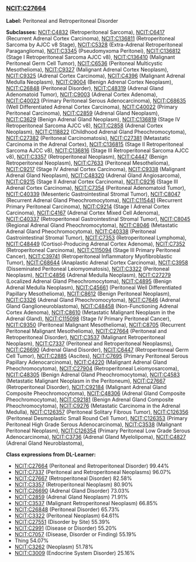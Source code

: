 
### [NCIT:C27664](http://purl.obolibrary.org/obo/NCIT_C27664)
**Label:** Peritoneal and Retroperitoneal Disorder

**Subclasses:** [NCIT:C4832](http://purl.obolibrary.org/obo/NCIT_C4832) (Retroperitoneal Sarcoma), [NCIT:C6417](http://purl.obolibrary.org/obo/NCIT_C6417) (Recurrent Adrenal Cortex Carcinoma), [NCIT:C136811](http://purl.obolibrary.org/obo/NCIT_C136811) (Retroperitoneal Sarcoma by AJCC v8 Stage), [NCIT:C5328](http://purl.obolibrary.org/obo/NCIT_C5328) (Extra-Adrenal Retroperitoneal Paraganglioma), [NCIT:C3345](http://purl.obolibrary.org/obo/NCIT_C3345) (Pseudomyxoma Peritonei), [NCIT:C136812](http://purl.obolibrary.org/obo/NCIT_C136812) (Stage I Retroperitoneal Sarcoma AJCC v8), [NCIT:C136410](http://purl.obolibrary.org/obo/NCIT_C136410) (Malignant Peritoneal Germ Cell Tumor), [NCIT:C6536](http://purl.obolibrary.org/obo/NCIT_C6536) (Peritoneal Multicystic Mesothelioma), [NCIT:C9327](http://purl.obolibrary.org/obo/NCIT_C9327) (Malignant Adrenal Cortex Neoplasm), [NCIT:C9325](http://purl.obolibrary.org/obo/NCIT_C9325) (Adrenal Cortex Carcinoma), [NCIT:C4396](http://purl.obolibrary.org/obo/NCIT_C4396) (Malignant Adrenal Medulla Neoplasm), [NCIT:C9004](http://purl.obolibrary.org/obo/NCIT_C9004) (Benign Adrenal Cortex Neoplasm), [NCIT:C26848](http://purl.obolibrary.org/obo/NCIT_C26848) (Peritoneal Disorder), [NCIT:C48319](http://purl.obolibrary.org/obo/NCIT_C48319) (Adrenal Gland Adenomatoid Tumor), [NCIT:C9003](http://purl.obolibrary.org/obo/NCIT_C9003) (Adrenal Cortex Adenoma), [NCIT:C40023](http://purl.obolibrary.org/obo/NCIT_C40023) (Primary Peritoneal Serous Adenocarcinoma), [NCIT:C68635](http://purl.obolibrary.org/obo/NCIT_C68635) (Well Differentiated Adrenal Cortex Carcinoma), [NCIT:C40022](http://purl.obolibrary.org/obo/NCIT_C40022) (Primary Peritoneal Carcinoma), [NCIT:C2859](http://purl.obolibrary.org/obo/NCIT_C2859) (Adrenal Gland Neoplasm), [NCIT:C3629](http://purl.obolibrary.org/obo/NCIT_C3629) (Benign Adrenal Gland Neoplasm), [NCIT:C136819](http://purl.obolibrary.org/obo/NCIT_C136819) (Stage IV Retroperitoneal Sarcoma AJCC v8), [NCIT:C2858](http://purl.obolibrary.org/obo/NCIT_C2858) (Adrenal Cortex Neoplasm), [NCIT:C118822](http://purl.obolibrary.org/obo/NCIT_C118822) (Childhood Adrenal Gland Pheochromocytoma), [NCIT:C27382](http://purl.obolibrary.org/obo/NCIT_C27382) (Peritoneal Carcinomatosis), [NCIT:C27381](http://purl.obolibrary.org/obo/NCIT_C27381) (Metastatic Carcinoma in the Adrenal Cortex), [NCIT:C136815](http://purl.obolibrary.org/obo/NCIT_C136815) (Stage II Retroperitoneal Sarcoma AJCC v8), [NCIT:C136816](http://purl.obolibrary.org/obo/NCIT_C136816) (Stage III Retroperitoneal Sarcoma AJCC v8), [NCIT:C3357](http://purl.obolibrary.org/obo/NCIT_C3357) (Retroperitoneal Neoplasm), [NCIT:C4447](http://purl.obolibrary.org/obo/NCIT_C4447) (Benign Retroperitoneal Neoplasm), [NCIT:C7633](http://purl.obolibrary.org/obo/NCIT_C7633) (Peritoneal Mesothelioma), [NCIT:C9217](http://purl.obolibrary.org/obo/NCIT_C9217) (Stage IV Adrenal Cortex Carcinoma), [NCIT:C9338](http://purl.obolibrary.org/obo/NCIT_C9338) (Malignant Adrenal Gland Neoplasm), [NCIT:C48320](http://purl.obolibrary.org/obo/NCIT_C48320) (Adrenal Gland Angiosarcoma), [NCIT:C9215](http://purl.obolibrary.org/obo/NCIT_C9215) (Stage II Adrenal Cortex Carcinoma), [NCIT:C9216](http://purl.obolibrary.org/obo/NCIT_C9216) (Stage III Adrenal Cortex Carcinoma), [NCIT:C7354](http://purl.obolibrary.org/obo/NCIT_C7354) (Peritoneal Adenomatoid Tumor), [NCIT:C40339](http://purl.obolibrary.org/obo/NCIT_C40339) (Mesenteric Gastrointestinal Stromal Tumor), [NCIT:C8047](http://purl.obolibrary.org/obo/NCIT_C8047) (Recurrent Adrenal Gland Pheochromocytoma), [NCIT:C115441](http://purl.obolibrary.org/obo/NCIT_C115441) (Recurrent Primary Peritoneal Carcinoma), [NCIT:C9214](http://purl.obolibrary.org/obo/NCIT_C9214) (Stage I Adrenal Cortex Carcinoma), [NCIT:C4167](http://purl.obolibrary.org/obo/NCIT_C4167) (Adrenal Cortex Mixed Cell Adenoma), [NCIT:C40337](http://purl.obolibrary.org/obo/NCIT_C40337) (Retroperitoneal Gastrointestinal Stromal Tumor), [NCIT:C8045](http://purl.obolibrary.org/obo/NCIT_C8045) (Regional Adrenal Gland Pheochromocytoma), [NCIT:C8046](http://purl.obolibrary.org/obo/NCIT_C8046) (Metastatic Adrenal Gland Pheochromocytoma), [NCIT:C40338](http://purl.obolibrary.org/obo/NCIT_C40338) (Peritoneal Gastrointestinal Stromal Tumor), [NCIT:C7353](http://purl.obolibrary.org/obo/NCIT_C7353) (Retroperitoneal Lymphoma), [NCIT:C48449](http://purl.obolibrary.org/obo/NCIT_C48449) (Cortisol-Producing Adrenal Cortex Adenoma), [NCIT:C7352](http://purl.obolibrary.org/obo/NCIT_C7352) (Retroperitoneal Carcinoma), [NCIT:C115094](http://purl.obolibrary.org/obo/NCIT_C115094) (Stage III Primary Peritoneal Cancer), [NCIT:C39741](http://purl.obolibrary.org/obo/NCIT_C39741) (Retroperitoneal Inflammatory Myofibroblastic Tumor), [NCIT:C68644](http://purl.obolibrary.org/obo/NCIT_C68644) (Anaplastic Adrenal Cortex Carcinoma), [NCIT:C3958](http://purl.obolibrary.org/obo/NCIT_C3958) (Disseminated Peritoneal Leiomyomatosis), [NCIT:C3322](http://purl.obolibrary.org/obo/NCIT_C3322) (Peritoneal Neoplasm), [NCIT:C4856](http://purl.obolibrary.org/obo/NCIT_C4856) (Adrenal Medulla Neoplasm), [NCIT:C27279](http://purl.obolibrary.org/obo/NCIT_C27279) (Localized Adrenal Gland Pheochromocytoma), [NCIT:C4895](http://purl.obolibrary.org/obo/NCIT_C4895) (Benign Adrenal Medulla Neoplasm), [NCIT:C45661](http://purl.obolibrary.org/obo/NCIT_C45661) (Peritoneal Well Differentiated Papillary Mesothelioma), [NCIT:C8612](http://purl.obolibrary.org/obo/NCIT_C8612) (Benign Peritoneal Neoplasm), [NCIT:C3326](http://purl.obolibrary.org/obo/NCIT_C3326) (Adrenal Gland Pheochromocytoma), [NCIT:C7646](http://purl.obolibrary.org/obo/NCIT_C7646) (Adrenal Gland Ganglioneuroblastoma), [NCIT:C48458](http://purl.obolibrary.org/obo/NCIT_C48458) (Non-Functioning Adrenal Cortex Adenoma), [NCIT:C8610](http://purl.obolibrary.org/obo/NCIT_C8610) (Metastatic Malignant Neoplasm in the Adrenal Gland), [NCIT:C115098](http://purl.obolibrary.org/obo/NCIT_C115098) (Stage IV Primary Peritoneal Cancer), [NCIT:C9350](http://purl.obolibrary.org/obo/NCIT_C9350) (Peritoneal Malignant Mesothelioma), [NCIT:C8705](http://purl.obolibrary.org/obo/NCIT_C8705) (Recurrent Peritoneal Malignant Mesothelioma), [NCIT:C27664](http://purl.obolibrary.org/obo/NCIT_C27664) (Peritoneal and Retroperitoneal Disorder), [NCIT:C3537](http://purl.obolibrary.org/obo/NCIT_C3537) (Malignant Retroperitoneal Neoplasm), [NCIT:C7337](http://purl.obolibrary.org/obo/NCIT_C7337) (Peritoneal and Retroperitoneal Neoplasms), [NCIT:C26690](http://purl.obolibrary.org/obo/NCIT_C26690) (Adrenal Gland Disorder), [NCIT:C6447](http://purl.obolibrary.org/obo/NCIT_C6447) (Retroperitoneal Germ Cell Tumor), [NCIT:C2885](http://purl.obolibrary.org/obo/NCIT_C2885) (Ascites), [NCIT:C7695](http://purl.obolibrary.org/obo/NCIT_C7695) (Primary Peritoneal Serous Papillary Adenocarcinoma), [NCIT:C4220](http://purl.obolibrary.org/obo/NCIT_C4220) (Malignant Adrenal Gland Pheochromocytoma), [NCIT:C27904](http://purl.obolibrary.org/obo/NCIT_C27904) (Retroperitoneal Leiomyosarcoma), [NCIT:C48305](http://purl.obolibrary.org/obo/NCIT_C48305) (Benign Adrenal Gland Pheochromocytoma), [NCIT:C4583](http://purl.obolibrary.org/obo/NCIT_C4583) (Metastatic Malignant Neoplasm in the Peritoneum), [NCIT:C27667](http://purl.obolibrary.org/obo/NCIT_C27667) (Retroperitoneal Disorder), [NCIT:C92184](http://purl.obolibrary.org/obo/NCIT_C92184) (Malignant Adrenal Gland Composite Pheochromocytoma), [NCIT:C48306](http://purl.obolibrary.org/obo/NCIT_C48306) (Adrenal Gland Composite Pheochromocytoma), [NCIT:C92181](http://purl.obolibrary.org/obo/NCIT_C92181) (Benign Adrenal Gland Composite Pheochromocytoma), [NCIT:C9276](http://purl.obolibrary.org/obo/NCIT_C9276) (Metastatic Carcinoma in the Adrenal Medulla), [NCIT:C126357](http://purl.obolibrary.org/obo/NCIT_C126357) (Peritoneal Solitary Fibrous Tumor), [NCIT:C126356](http://purl.obolibrary.org/obo/NCIT_C126356) (Peritoneal Desmoplastic Small Round Cell Tumor), [NCIT:C126353](http://purl.obolibrary.org/obo/NCIT_C126353) (Primary Peritoneal High Grade Serous Adenocarcinoma), [NCIT:C3538](http://purl.obolibrary.org/obo/NCIT_C3538) (Malignant Peritoneal Neoplasm), [NCIT:C126354](http://purl.obolibrary.org/obo/NCIT_C126354) (Primary Peritoneal Low Grade Serous Adenocarcinoma), [NCIT:C3736](http://purl.obolibrary.org/obo/NCIT_C3736) (Adrenal Gland Myelolipoma), [NCIT:C4827](http://purl.obolibrary.org/obo/NCIT_C4827) (Adrenal Gland Neuroblastoma), 

**Class expressions from DL-Learner:**

- [NCIT:C27664](http://purl.obolibrary.org/obo/NCIT_C27664) (Peritoneal and Retroperitoneal Disorder) 99.44%
- [NCIT:C7337](http://purl.obolibrary.org/obo/NCIT_C7337) (Peritoneal and Retroperitoneal Neoplasms) 96.07%
- [NCIT:C27667](http://purl.obolibrary.org/obo/NCIT_C27667) (Retroperitoneal Disorder) 82.58%
- [NCIT:C3357](http://purl.obolibrary.org/obo/NCIT_C3357) (Retroperitoneal Neoplasm) 80.90%
- [NCIT:C26690](http://purl.obolibrary.org/obo/NCIT_C26690) (Adrenal Gland Disorder) 73.03%
- [NCIT:C2859](http://purl.obolibrary.org/obo/NCIT_C2859) (Adrenal Gland Neoplasm) 71.91%
- [NCIT:C3537](http://purl.obolibrary.org/obo/NCIT_C3537) (Malignant Retroperitoneal Neoplasm) 66.85%
- [NCIT:C26848](http://purl.obolibrary.org/obo/NCIT_C26848) (Peritoneal Disorder) 65.73%
- [NCIT:C3322](http://purl.obolibrary.org/obo/NCIT_C3322) (Peritoneal Neoplasm) 64.61%
- [NCIT:C27551](http://purl.obolibrary.org/obo/NCIT_C27551) (Disorder by Site) 55.39%
- [NCIT:C2991](http://purl.obolibrary.org/obo/NCIT_C2991) (Disease or Disorder) 55.20%
- [NCIT:C7057](http://purl.obolibrary.org/obo/NCIT_C7057) (Disease, Disorder or Finding) 55.19%
- Thing 54.07%
- [NCIT:C3262](http://purl.obolibrary.org/obo/NCIT_C3262) (Neoplasm) 51.78%
- [NCIT:C3009](http://purl.obolibrary.org/obo/NCIT_C3009) (Endocrine System Disorder) 25.16%


